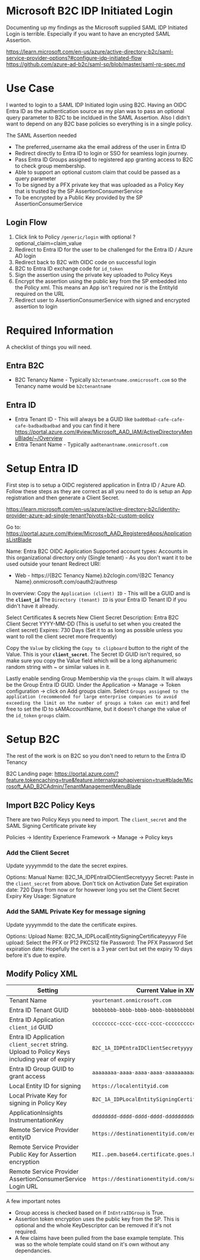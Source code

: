 # Microsoft B2C IDP Initiated Login

Documenting up my findings as the Microsoft supplied SAML IDP Initiated Login is terrible. Especially if you want to have an encrypted SAML Assertion.

https://learn.microsoft.com/en-us/azure/active-directory-b2c/saml-service-provider-options?#configure-idp-initiated-flow
https://github.com/azure-ad-b2c/saml-sp/blob/master/saml-rp-spec.md

# Use Case

I wanted to login to a SAML IDP Initiated login using B2C. Having an OIDC Entra ID as the authentication source as my plan was to pass an optional query parameter to B2C to be incldued in the SAML Assertion.
Also I didn't want to depend on any B2C base policies so everything is in a single policy.

The SAML Assertion needed
- The preferred_username aka the email address of the user in Entra ID
- Redirect directly to Entra ID to login or SSO for seamless login journey.
- Pass Entra ID Groups assigned to registered app granting access to B2C to check group membership. 
- Able to support an optional custom claim that could be passed as a query parameter
- To be signed by a PFX private key that was uploaded as a Policy Key that is trusted by the SP AssertionConsumerService
- To be encrypted by a Public Key provided by the SP AssertionConsumerService

## Login Flow

1. Click link to Policy `/generic/login` with optional ?optional_claim=claim_value
2. Redirect to Entra ID for the user to be challenged for the Entra ID / Azure AD login
3. Redirect back to B2C with OIDC code on successful login
4. B2C to Entra ID exchange code for `id_token`
5. Sign the assertion using the private key uploaded to Policy Keys
6. Encrypt the assertion using the public key from the SP embedded into the Policy xml. This means an App isn't required nor is the EntityId required on the URL
7. Redirect user to AssertionConsumerService with signed and encrypted assertion to login

# Required Information

A checklist of things you will need.

## Entra B2C
- B2C Tenancy Name - Typically `b2ctenantname.onmicrosoft.com` so the Tenancy name would be `b2ctenantname`

## Entra ID
- Entra Tenant ID - This will always be a GUID like `bad00bad-cafe-cafe-cafe-badbadbadbad` and you can find it here https://portal.azure.com/#view/Microsoft_AAD_IAM/ActiveDirectoryMenuBlade/~/Overview
- Entra Tenant Name - Typically `aadtenantname.onmicrosoft.com`

# Setup Entra ID

First step is to setup a OIDC registered application in Entra ID / Azure AD. Follow these steps as they are correct as all you need to do is setup an App registration and then generate a Client Secret.

https://learn.microsoft.com/en-us/azure/active-directory-b2c/identity-provider-azure-ad-single-tenant?pivots=b2c-custom-policy

Go to: https://portal.azure.com/#view/Microsoft_AAD_RegisteredApps/ApplicationsListBlade

Name: Entra B2C OIDC Application
Supported account types: Accounts in this organizational directory only (Single tenant) - As you don't want it to be used outside your tenant
Redirect URI:
 - Web - https://{B2C Tenancy Name}.b2clogin.com/{B2C Tenancy Name}.onmicrosoft.com/oauth2/authresp

In overview:
Copy the `Application (client) ID` - This will be a GUID and is the **`client_id`**
The `Directory (tenant) ID` is your Entra ID Tenant ID if you didn't have it already.

Select Certificates & secrets
New Client Secret
Description: Entra B2C Client Secret YYYY-MM-DD (This is useful to set when you created the client secret)
Expires: 730 Days (Set it to as long as possible unless you want to roll the client secret more frequently)

Copy the `Value` by clicking the `Copy to clipboard` button to the right of the Value. This is your **`client_secret`**.
The Secret ID GUID isn't required, so make sure you copy the Value field which will be a long alphanumeric random string with ~ or similar values in it.

Lastly enable sending Group Membership via the `groups` claim. It will always be the Group Entra ID GUID. Under the Application -> Manage -> Token configuration -> click on Add groups claim. Select `Groups assigned to the application (recommended for large enterprise companies to avoid exceeding the limit on the number of groups a token can emit)` and feel free to set the ID to sAMAccountName, but it doesn't change the value of the `id_token` `groups` claim.

# Setup B2C

The rest of the work is on B2C so you don't need to return to the Entra ID Tenancy

B2C Landing page: https://portal.azure.com/?feature.tokencaching=true&feature.internalgraphapiversion=true#blade/Microsoft_AAD_B2CAdmin/TenantManagementMenuBlade

## Import B2C Policy Keys

There are two Policy Keys you need to import. The `client_secret` and the SAML Signing Certificate private key

Policies -> Identity Experience Framework -> Manage -> Policy keys

### Add the Client Secret

Update yyyymmdd to the date the secret expires.

Options: Manual
Name: B2C_1A_IDPEntraIDClientSecretyyyy
Secret: Paste in the `client_secret` from above.
Don't tick on Activation Date
Set expiration date: 720 Days from now or for however long you set the Client Secret Expiry
Key Usage: Signature

### Add the SAML Private Key for message signing

Update yyyymmdd to the date the certificate expires.

Options: Upload
Name: B2C_1A_IDPLocalEntitySigningCertificateyyyy
File upload: Select the PFX or P12 PKCS12 file
Password: The PFX Password
Set expiration date: Hopefully the cert is a 3 year cert but set the expiry 10 days before it's due to expire.

## Modify Policy XML

| Setting | Current Value in XML to update |
| - | - | 
| Tenant Name | `yourtenant.onmicrosoft.com` |
| Entra ID Tenant GUID | `bbbbbbbb-bbbb-bbbb-bbbb-bbbbbbbbbbbb` |
| Entra ID Application `client_id` GUID | `cccccccc-cccc-cccc-cccc-cccccccccccc` |
| Entra ID Application `client_secret` string. Upload to Policy Keys including year of expiry | `B2C_1A_IDPEntraIDClientSecretyyyy` |
| Entra ID Group GUID to grant access | `aaaaaaaa-aaaa-aaaa-aaaa-aaaaaaaaaaaa`|
| Local Entity ID for signing | `https://localentityid.com`|
| Local Private Key for signing in Policy Key | `B2C_1A_IDPLocalEntitySigningCertificate`|
| ApplicationInsights InstrumentationKey | `dddddddd-dddd-dddd-dddd-dddddddddddd`|
| Remote Service Provider entityID | `https://destinationentityid.com/entityidurl`|
| Remote Service Provider Public Key for Assertion encryption | `MII..pem.base64.certificate.goes.here.U=`|
| Remote Service Provider AssertionConsumerService Login URL | `https://destinationentityid.com/samlp/sso/assertionconsumer`|

A few important notes
 - Group access is checked based on if `InEntraIDGroup` is True.
 - Assertion token encryption uses the public key from the SP. This is optional and the whole KeyDescriptor can be removed if it's not required.
 - A few claims have been pulled from the base example template. This was so the whole template could stand on it's own without any dependancies.
 